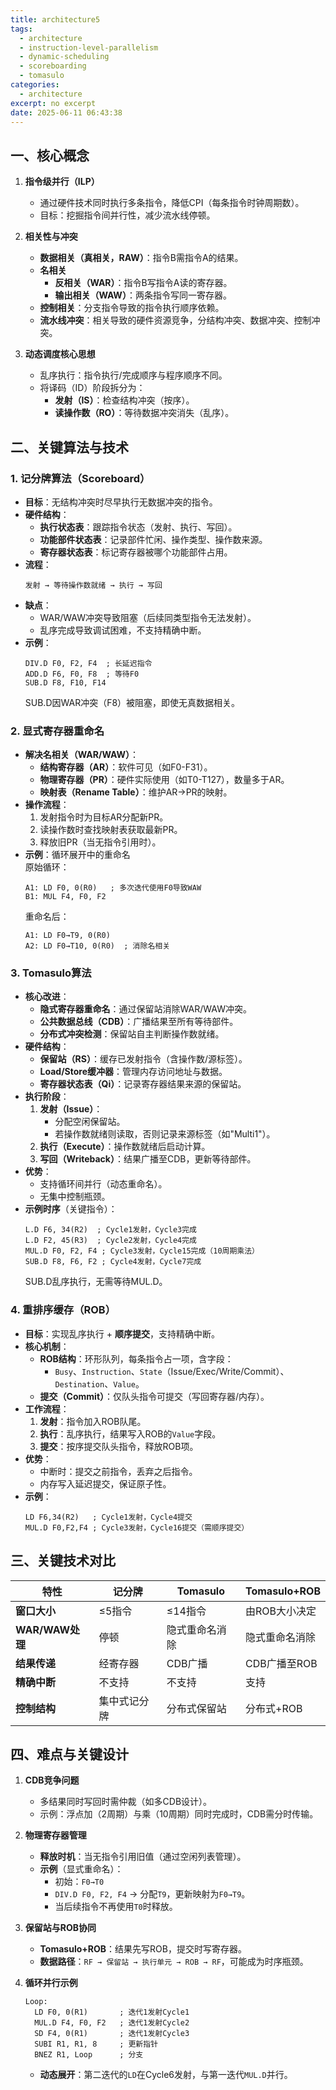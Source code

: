 ```yaml
---
title: architecture5
tags:
  - architecture
  - instruction-level-parallelism
  - dynamic-scheduling
  - scoreboarding
  - tomasulo
categories:
  - architecture
excerpt: no excerpt
date: 2025-06-11 06:43:38
---
```


## **一、核心概念**
1. **指令级并行（ILP）**  
   - 通过硬件技术同时执行多条指令，降低CPI（每条指令时钟周期数）。
   - 目标：挖掘指令间并行性，减少流水线停顿。

2. **相关性与冲突**  
   - **数据相关（真相关，RAW）**：指令B需指令A的结果。  
   - **名相关**  
     - **反相关（WAR）**：指令B写指令A读的寄存器。  
     - **输出相关（WAW）**：两条指令写同一寄存器。  
   - **控制相关**：分支指令导致的指令执行顺序依赖。  
   - **流水线冲突**：相关导致的硬件资源竞争，分结构冲突、数据冲突、控制冲突。

3. **动态调度核心思想**  
   - 乱序执行：指令执行/完成顺序与程序顺序不同。  
   - 将译码（ID）阶段拆分为：  
     - **发射（IS）**：检查结构冲突（按序）。  
     - **读操作数（RO）**：等待数据冲突消失（乱序）。



## **二、关键算法与技术**
### **1. 记分牌算法（Scoreboard）**
- **目标**：无结构冲突时尽早执行无数据冲突的指令。
- **硬件结构**：  
  - **执行状态表**：跟踪指令状态（发射、执行、写回）。  
  - **功能部件状态表**：记录部件忙闲、操作类型、操作数来源。  
  - **寄存器状态表**：标记寄存器被哪个功能部件占用。  
- **流程**：  
  ```plaintext
  发射 → 等待操作数就绪 → 执行 → 写回
  ```
- **缺点**：  
  - WAR/WAW冲突导致阻塞（后续同类型指令无法发射）。  
  - 乱序完成导致调试困难，不支持精确中断。  
- **示例**：  
  ```assembly
  DIV.D F0, F2, F4  ; 长延迟指令
  ADD.D F6, F0, F8  ; 等待F0
  SUB.D F8, F10, F14
  ```
  SUB.D因WAR冲突（F8）被阻塞，即使无真数据相关。

### **2. 显式寄存器重命名**
- **解决名相关（WAR/WAW）**：  
  - **结构寄存器（AR）**：软件可见（如F0-F31）。  
  - **物理寄存器（PR）**：硬件实际使用（如T0-T127），数量多于AR。  
  - **映射表（Rename Table）**：维护AR→PR的映射。  
- **操作流程**：  
  1. 发射指令时为目标AR分配新PR。  
  2. 读操作数时查找映射表获取最新PR。  
  3. 释放旧PR（当无指令引用时）。  
- **示例**：循环展开中的重命名  
  原始循环：  
  ```assembly
  A1: LD F0, 0(R0)   ; 多次迭代使用F0导致WAW
  B1: MUL F4, F0, F2
  ```
  重命名后：  
  ```assembly
  A1: LD F0→T9, 0(R0)
  A2: LD F0→T10, 0(R0)  ; 消除名相关
  ```

### **3. Tomasulo算法**
- **核心改进**：  
  - **隐式寄存器重命名**：通过保留站消除WAR/WAW冲突。  
  - **公共数据总线（CDB）**：广播结果至所有等待部件。  
  - **分布式冲突检测**：保留站自主判断操作数就绪。  
- **硬件结构**：  
  - **保留站（RS）**：缓存已发射指令（含操作数/源标签）。  
  - **Load/Store缓冲器**：管理内存访问地址与数据。  
  - **寄存器状态表（Qi）**：记录寄存器结果来源的保留站。  
- **执行阶段**：  
  1. **发射（Issue）**：  
     - 分配空闲保留站。  
     - 若操作数就绪则读取，否则记录来源标签（如"Multi1"）。  
  2. **执行（Execute）**：操作数就绪后启动计算。  
  3. **写回（Writeback）**：结果广播至CDB，更新等待部件。  
- **优势**：  
  - 支持循环间并行（动态重命名）。  
  - 无集中控制瓶颈。  
- **示例时序**（关键指令）：  
  ```assembly
  L.D F6, 34(R2)  ; Cycle1发射，Cycle3完成
  L.D F2, 45(R3)  ; Cycle2发射，Cycle4完成
  MUL.D F0, F2, F4 ; Cycle3发射，Cycle15完成（10周期乘法）
  SUB.D F8, F6, F2 ; Cycle4发射，Cycle7完成
  ```
  SUB.D乱序执行，无需等待MUL.D。

### **4. 重排序缓存（ROB）**
- **目标**：实现乱序执行 + **顺序提交**，支持精确中断。  
- **核心机制**：  
  - **ROB结构**：环形队列，每条指令占一项，含字段：  
    - `Busy`、`Instruction`、`State`（Issue/Exec/Write/Commit）、`Destination`、`Value`。  
  - **提交（Commit）**：仅队头指令可提交（写回寄存器/内存）。  
- **工作流程**：  
  1. **发射**：指令加入ROB队尾。  
  2. **执行**：乱序执行，结果写入ROB的`Value`字段。  
  3. **提交**：按序提交队头指令，释放ROB项。  
- **优势**：  
  - 中断时：提交之前指令，丢弃之后指令。  
  - 内存写入延迟提交，保证原子性。  
- **示例**：  
  ```assembly
  LD F6,34(R2)   ; Cycle1发射，Cycle4提交
  MUL.D F0,F2,F4 ; Cycle3发射，Cycle16提交（需顺序提交）
  ```


## **三、关键技术对比**
| **特性**               | **记分牌**         | **Tomasulo**       | **Tomasulo+ROB**   |
|------------------------|-------------------|-------------------|-------------------|
| **窗口大小**           | ≤5指令            | ≤14指令           | 由ROB大小决定     |
| **WAR/WAW处理**        | 停顿              | 隐式重命名消除    | 隐式重命名消除    |
| **结果传递**           | 经寄存器          | CDB广播           | CDB广播至ROB     |
| **精确中断**           | 不支持            | 不支持            | 支持              |
| **控制结构**           | 集中式记分牌      | 分布式保留站      | 分布式+ROB       |


## **四、难点与关键设计**
1. **CDB竞争问题**  
   - 多结果同时写回时需仲裁（如多CDB设计）。  
   - 示例：浮点加（2周期）与乘（10周期）同时完成时，CDB需分时传输。

2. **物理寄存器管理**  
   - **释放时机**：当无指令引用旧值（通过空闲列表管理）。  
   - **示例**（显式重命名）：  
     - 初始：`F0→T0`  
     - `DIV.D F0, F2, F4` → 分配`T9`，更新映射为`F0→T9`。  
     - 当后续指令不再使用`T0`时释放。

3. **保留站与ROB协同**  
   - **Tomasulo+ROB**：结果先写ROB，提交时写寄存器。  
   - **数据路径**：`RF → 保留站 → 执行单元 → ROB → RF`，可能成为时序瓶颈。

4. **循环并行示例**  
   ```assembly
   Loop:
     LD F0, 0(R1)       ; 迭代1发射Cycle1
     MUL.D F4, F0, F2   ; 迭代1发射Cycle2
     SD F4, 0(R1)       ; 迭代1发射Cycle3
     SUBI R1, R1, 8     ; 更新指针
     BNEZ R1, Loop      ; 分支
   ```
   - **动态展开**：第二迭代的`LD`在Cycle6发射，与第一迭代`MUL.D`并行。

